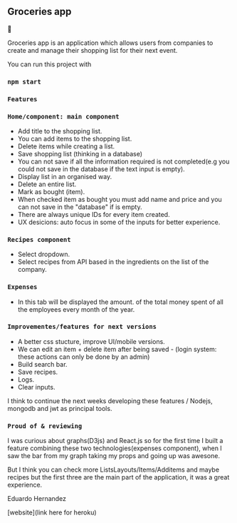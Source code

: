 ## Groceries app
 :tada: 

 Groceries app is an application which allows users from companies to create and manage their shopping list for their next event.

You can run this project with 

### `npm start`

### `Features`

### `Home/component: main component`

- Add title to the shopping list.
- You can add items to the shopping list.
- Delete items while creating a list.
- Save shopping list (thinking in a database)
- You can not save if all the information required is not completed(e.g you could not 
save in the database if the text input is empty).
- Display list in an organised way.
- Delete an entire list.
- Mark as bought (item).
- When checked item as bought you must add name and price and you can not save in the "database" 
if is empty.
- There are always unique IDs for every item created.
- UX desicions: auto focus in some of the inputs for better experience.

### `Recipes component`

- Select dropdown.
- Select recipes from API based in the ingredients on the list of the company.

### `Expenses`

- In this tab will be displayed the amount.
of the total money spent of all the employees every month of the year.

### `Improvementes/features for next versions`
 
- A better css stucture, improve UI/mobile versions.
- We can edit an item + delete item after being saved - (login system: these actions can only be done by an admin)
- Build search bar.
- Save recipes.
- Logs.
- Clear inputs.

I think to continue the next weeks developing these features / Nodejs, mongodb and jwt as principal tools.



### `Proud of & reviewing`

I was curious about graphs(D3js) and React.js so for the first time I built a feature combining these two technologies(expenses component), when I saw the bar from my graph taking my props and going up was awesone.

But I think you can check more ListsLayouts/Items/Additems and maybe recipes but the first three are the main part of the application, it was a great experience.

Eduardo Hernandez

[website](link here for heroku) 

